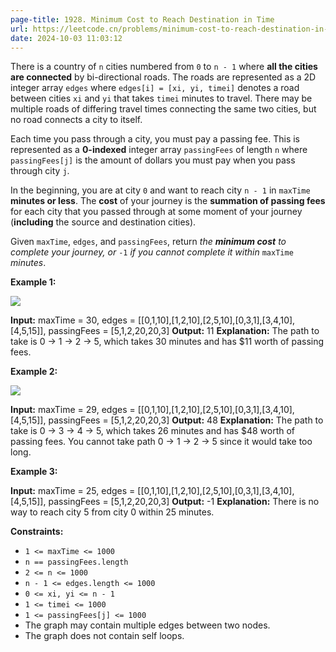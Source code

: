 ```yaml
---
page-title: 1928. Minimum Cost to Reach Destination in Time
url: https://leetcode.cn/problems/minimum-cost-to-reach-destination-in-time/description/?envType=daily-question&envId=2024-10-03
date: 2024-10-03 11:03:12
---
```

There is a country of `n` cities numbered from `0` to `n - 1` where **all the cities are connected** by bi-directional roads. The roads are represented as a 2D integer array `edges` where `edges[i] = [xi, yi, timei]` denotes a road between cities `xi` and `yi` that takes `timei` minutes to travel. There may be multiple roads of differing travel times connecting the same two cities, but no road connects a city to itself.

Each time you pass through a city, you must pay a passing fee. This is represented as a **0-indexed** integer array `passingFees` of length `n` where `passingFees[j]` is the amount of dollars you must pay when you pass through city `j`.

In the beginning, you are at city `0` and want to reach city `n - 1` in `maxTime` **minutes or less**. The **cost** of your journey is the **summation of passing fees** for each city that you passed through at some moment of your journey (**including** the source and destination cities).

Given `maxTime`, `edges`, and `passingFees`, return *the **minimum cost** to complete your journey, or* `-1` *if you cannot complete it within* `maxTime` *minutes*.

**Example 1:**

![](https://assets.leetcode.com/uploads/2021/06/04/leetgraph1-1.png)

**Input:** maxTime = 30, edges = \[\[0,1,10\],\[1,2,10\],\[2,5,10\],\[0,3,1\],\[3,4,10\],\[4,5,15\]\], passingFees = \[5,1,2,20,20,3\]
**Output:** 11
**Explanation:** The path to take is 0 -> 1 -> 2 -> 5, which takes 30 minutes and has $11 worth of passing fees.

**Example 2:**

**![](https://assets.leetcode.com/uploads/2021/06/04/copy-of-leetgraph1-1.png)**

**Input:** maxTime = 29, edges = \[\[0,1,10\],\[1,2,10\],\[2,5,10\],\[0,3,1\],\[3,4,10\],\[4,5,15\]\], passingFees = \[5,1,2,20,20,3\]
**Output:** 48
**Explanation:** The path to take is 0 -> 3 -> 4 -> 5, which takes 26 minutes and has $48 worth of passing fees.
You cannot take path 0 -> 1 -> 2 -> 5 since it would take too long.

**Example 3:**

**Input:** maxTime = 25, edges = \[\[0,1,10\],\[1,2,10\],\[2,5,10\],\[0,3,1\],\[3,4,10\],\[4,5,15\]\], passingFees = \[5,1,2,20,20,3\]
**Output:** -1
**Explanation:** There is no way to reach city 5 from city 0 within 25 minutes.

**Constraints:**

-   `1 <= maxTime <= 1000`
-   `n == passingFees.length`
-   `2 <= n <= 1000`
-   `n - 1 <= edges.length <= 1000`
-   `0 <= xi, yi <= n - 1`
-   `1 <= timei <= 1000`
-   `1 <= passingFees[j] <= 1000` 
-   The graph may contain multiple edges between two nodes.
-   The graph does not contain self loops.